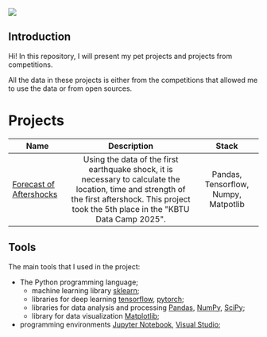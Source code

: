 ![](https://images.unsplash.com/photo-1561494653-744c43aed0c1?q=80&w=2694&auto=format&fit=crop&ixlib=rb-4.1.0&ixid=M3wxMjA3fDB8MHxwaG90by1wYWdlfHx8fGVufDB8fHx8fA%3D%3D)

## Introduction
Hi! In this repository, I will present my pet projects and projects from competitions.

All the data in these projects is either from the competitions that allowed me to use the data or from open sources.

# Projects
Name|Description | Stack
-----------|:-------:|:--------:
[Forecast of Aftershocks](https://github.com/Alexloroo/my_projects/tree/d057149e491402af5ced367c7e6834da61ca7d5e/Forecast-of-aftershock) | Using the data of the first earthquake shock, it is necessary to calculate the location, time and strength of the first aftershock. This project took the 5th place in the "KBTU Data Camp 2025". | Pandas, Tensorflow, Numpy, Matpotlib


## Tools
The main tools that I used in the project:
* The Python programming language;
  + machine learning library  [sklearn](https://www.sklearn.org/);
  + libraries for deep learning [tensorflow](https://www.tensorflow.org/), [pytorch](https://pytorch.org/);
  + libraries for data analysis and processing [Pandas](https://pandas.pydata.org/), [NumPy](https://numpy.org/),  [SciPy](https://scipy.org/);
  + library for data visualization [Matplotlib](https://matplotlib.org/);
* programming environments [Jupyter Notebook](https://jupyter.org/), [Visual Studio](https://code.visualstudio.com/);

